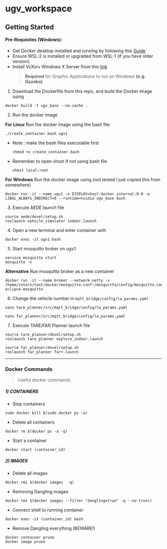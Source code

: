 # ugv_workspace
## Getting Started
#### Pre-Requisites (Windows):
- Get Docker desktop installed and running by following this [Guide](https://docs.docker.com/desktop/install/windows-install/)
- Ensure WSL-2 is installed or upgraded from WSL-1 (if you have older version).
- Install VcXsrv Windows X Server from this [link](https://sourceforge.net/projects/vcxsrv/) 
   > **Required** for Graphic Applications to run on Windows **(e.g. Gazebo)**

1) Download the Dockerfile from this repo, and build the Docker Image using
```
docker build -t ugv_base --no-cache .
```

2) Run the docker image

**For Linux** Run the docker image using the bash file
```
./create_container.bash ugv1
```
- Note : make the bash files executable first
   ```
   chmod +x create_container.bash
   ```
- Remember to open xhost if not using bash file
   ```
   xhost local:root
   ```

**For Windows** Run the docker image using (not tested i just copied this from somewhere)
```
docker run -it --name ugv1 -e DISPLAY=host.docker.internal:0.0 -e LIBGL_ALWAYS_INDIRECT=0 --runtime=nvidia ugv_base bash
```

3) Execute AEDE launch file
```
source aede/devel/setup.sh
roslaunch vehicle_simulator indoor.launch
```

4) Open a new terminal and enter container with
```
docker exec -it ugv1 bash
```

5) Start mosquitto broker on ugv1
```
service mosquitto start
mosquitto -v
```
**Alternative** Run mosquitto broker as a new container
```
docker run -it --name broker --network netty -v /home/intern/test/docker/mosquitto.conf:/mosquitto/config/mosquitto.conf eclipse-mosquitto
```

6) Change the vehicle number in `mqtt_bridge/config/la_params.yaml`
```
nano tare_planner/src/mqtt_bridge/config/la_params.yaml
```
```
nano far_planner/src/mqtt_bridge/config/la_params.yaml
```

7) Execute TARE/FAR Planner launch file
```
source tare_planner/devel/setup.sh
roslaunch tare_planner explore_indoor.launch
```
```
source far_planner/devel/setup.sh
roslaunch far_planner far+.launch
```

---

### Docker Commands
> Useful docker commands.
##### 1)  CONTAINERS
- Stop containers
```
sudo docker kill $(sudo docker ps -a)
```
- Delete all containers
```
docker rm $(docker ps -a -q)
```
- Start a container
```
docker start (container_id)
```
##### 2) IMAGES
- Delete all images
```
docker rmi $(docker images  -q)
```
- Removing Dangling images 
```
docker rmi $(docker images --filter "dangling=true" -q --no-trunc)
```

- Connect shell to running container
```
docker exec -it (container_id) bash
```

- Remove Dangling everything (BEWARE!)
```
docker container prune
docker image prune
```


